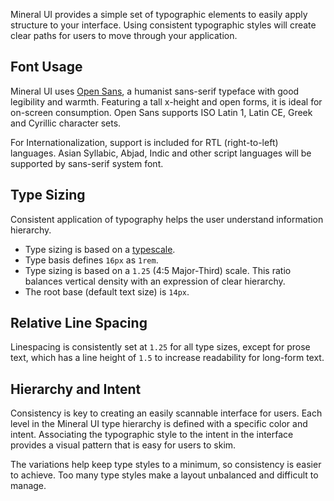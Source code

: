 Mineral UI provides a simple set of typographic elements to easily apply structure to your interface.
Using consistent typographic styles will create clear paths for users to move through your application.

## Font Usage

Mineral UI uses [Open Sans](https://fonts.google.com/specimen/Open+Sans), a humanist sans-serif typeface with good legibility and warmth.
Featuring a tall x-height and open forms, it is ideal for on-screen consumption.
Open Sans supports ISO Latin 1, Latin CE, Greek and Cyrillic character sets.

For Internationalization, support is included for RTL (right-to-left) languages. Asian Syllabic, Abjad, Indic and other script languages will be supported by sans-serif system font.

<FontDemo />

## Type Sizing

Consistent application of typography helps the user understand information hierarchy.
- Type sizing is based on a [typescale](http://spencermortensen.com/articles/typographic-scale/).
- Type basis defines `16px` as `1rem`.
- Type sizing is based on a `1.25` (4:5 Major-Third) scale. This ratio balances vertical density with an expression of clear hierarchy.
- The root base (default text size) is `14px`.

## Relative Line Spacing

Linespacing is consistently set at `1.25` for all type sizes, except for prose text, which has a line height of `1.5` to increase readability for long-form text.

## Hierarchy and Intent

Consistency is key to creating an easily scannable interface for users.
Each level in the Mineral UI type hierarchy is defined with a specific color and intent.
Associating the typographic style to the intent in the interface provides a visual pattern that is easy for users to skim.

The variations help keep type styles to a minimum, so consistency is easier to achieve. Too many type styles make a layout unbalanced and difficult to manage.
